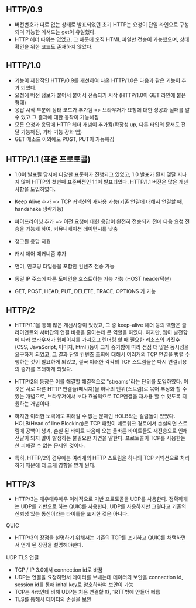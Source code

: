 ## HTTP/0.9
- 버전번호가 따로 없는 상태로 발표되었던 초기 HTTP는 요청이 단일 라인으로 구성되며 가능한 메서드는 get이 유일했다.
- HTTP 헤더 따위는 없었고, 그 때문에 오직 HTML 파일만 전송이 가능했으며, 상태 확인을 위한 코드도 존재하지 않았다.


## HTTP/1.0
- 기능이 제한적인 HTTP/0.9를 개선하여 나온 HTTP/1.0은 다음과 같은 기능이 추가 되었다.
- 요청에 버전 정보가 붙어서 붙어서 전송되기 시작 (HTTP/1.0이 GET 라인에 붙은 형태)
- 응답 시작 부분에 상태 코드가 추가됨
  => 브라우저가 요청에 대한 성공과 실패를 알 수 있고 그 결과에 대한 동작이 가능해짐
- 모든 요청과 응답에 HTTP 헤더 개념이 추가됨(확장성 up, 다른 타입의 문서도 전달 가능해짐, 기타 기능 강화 업)
- GET 메소드 이외에도 POST, PUT이 가능해짐

## HTTP/1.1 (표준 프로토콜)
- 1.0이 발표될 당시에 다양한 표준화가 진행되고 있었고, 1.0 발표가 된지 몇달 지나지 않아 HTTP의 첫번째 표준버전인 1.1이 발표되었다. HTTP/1.1 버전은 많은 개선사항을 도입하였다.

- Keep Alive 추가
  => TCP 커넥션의 재사용 가능(기존 연결에 대해서 연결할 때, handshake 생략가능)
- 파이프라이닝 추가
  => 이전 요청에 대한 응답이 완전히 전송되기 전에 다음 요청 전송을 가능케 하여,  커뮤니케이션 레이턴시를 낮춤
- 청크된 응답 지원
- 캐시 제어 메커니즘 추가
- 언어, 인코딩 타입등을 포함한 컨텐츠 전송 가능
- 동일 IP 주소에 다른 도메인을 호스트하는 기능 가능 (HOST header덕분)
- GET, POST, HEAD, PUT, DELETE, TRACE, OPTIONS 가 가능


## HTTP/2
- HTTP/1.1을 통해 많은 개선사항이 있었고, 그 중 keep-alive 헤더 등의 역할은 클라이언트와 서버간의 연결 비용을 줄이는데 큰 역할을 하였다. 하지만, 웹이 발전함에 따라 브라우저가 웹페이지를 가져오고 렌더링 할 때 필요한 리소스의 가짓수(CSS, JavaScript, 이미지, html )등이 크게 증가함에 따라 점점 더 많은 동시성을 요구하게 되었고, 그 결과 단일 컨텐츠 조회에 대해서 여러개의 TCP 연결을 병렬 수행하는 것이 필요하게 되었고, 결국 이러한 각각의 TCP 스트림들은 다시 연결비용의 증가를 초래하게 되었다.
- HTTP/2의 등장은 이를 해결할 해결책으로 "streams"라는 단위를 도입하였다. 이것은 서로 다른 HTTP 연결들(메시지)을 하나의 단위(스트림)로 묶어 추상화 할 수 있는 개념으로, 브라우저에서 보다 효율적으로 TCP연결을 재사용 할 수 있도록 지원하는 개념이다.

- 하지만 이러한 노력에도 피해갈 수 없는 문제인 HOLB라는 걸림돌이 있었다. HOLB(Head of line Blocking)은 TCP 패킷이 네트워크 경로에서 손실되면 스트림에 공백이 생겨, 손실 된 바이트 다음에 오는 올바른 바이트들도 재전송으로 인해 전달이 되지 않아 발생하는 불필요한 지연을 말한다. 프로토콜이 TCP를 사용한는 한 피해갈 수 없는 문제인 것이다.

- 특히, HTTP/2의 경우에는 여러개의 HTTP 스트림을 하나의 TCP 커넥션으로 처리하기 때문에 더 크게 영향을 받게 된다.

## HTTP/3
- HTTP/3는 매우매우매우 이례적으로 기반 프로토콜을 UDP를 사용한다. 정확하게는 UDP를 기반으로 하는 QUIC를 사용한다. UDP를 사용하지만 그렇다고 기존의 신뢰성 있는 통신이라는 타이틀을 포기한 것은 아니다.

QUIC
- HTTP/3의 장점을 설명하기 위해서는 기존의 TCP를 포기하고 QUIC를 채택하면서 얻게 된 장점을 설명해야한다.

UDP TLS 연결 
- TCP / IP  3.0에서 connection id로 바꿈
- UDP는 연결을 요청하면서 데이터를 보내는데 데이터의 보안을 connection id, session id를 통해 inital key로 암호하하여 보안이 가능
- TCP는 4rtt인데 비해 UDP는 처음 연결할 떄, 1RTT밖에 안들어 빠름
- TLS를 통해서 데이터의 손실을 보완